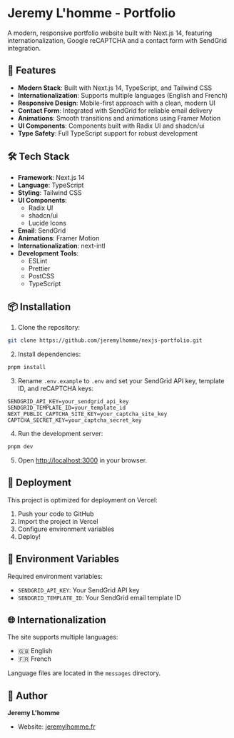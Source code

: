 # Jeremy L'homme - Portfolio

A modern, responsive portfolio website built with Next.js 14, featuring
internationalization, Google reCAPTCHA and a contact form with SendGrid
integration.

## 🚀 Features

- **Modern Stack**: Built with Next.js 14, TypeScript, and Tailwind CSS
- **Internationalization**: Supports multiple languages (English and French)
- **Responsive Design**: Mobile-first approach with a clean, modern UI
- **Contact Form**: Integrated with SendGrid for reliable email delivery
- **Animations**: Smooth transitions and animations using Framer Motion
- **UI Components**: Components built with Radix UI and shadcn/ui
- **Type Safety**: Full TypeScript support for robust development

## 🛠️ Tech Stack

- **Framework**: Next.js 14
- **Language**: TypeScript
- **Styling**: Tailwind CSS
- **UI Components**:
  - Radix UI
  - shadcn/ui
  - Lucide Icons
- **Email**: SendGrid
- **Animations**: Framer Motion
- **Internationalization**: next-intl
- **Development Tools**:
  - ESLint
  - Prettier
  - PostCSS
  - TypeScript

## 📦 Installation

1. Clone the repository:

```bash
git clone https://github.com/jeremylhomme/nexjs-portfolio.git
```

2. Install dependencies:

```bash
pnpm install
```

3. Rename `.env.example` to `.env` and set your SendGrid API key, template ID,
   and reCAPTCHA keys:

```env
SENDGRID_API_KEY=your_sendgrid_api_key
SENDGRID_TEMPLATE_ID=your_template_id
NEXT_PUBLIC_CAPTCHA_SITE_KEY=your_captcha_site_key
CAPTCHA_SECRET_KEY=your_captcha_secret_key
```

4. Run the development server:

```bash
pnpm dev
```

5. Open [http://localhost:3000](http://localhost:3000) in your browser.

## 🚀 Deployment

This project is optimized for deployment on Vercel:

1. Push your code to GitHub
2. Import the project in Vercel
3. Configure environment variables
4. Deploy!

## 📝 Environment Variables

Required environment variables:

- `SENDGRID_API_KEY`: Your SendGrid API key
- `SENDGRID_TEMPLATE_ID`: Your SendGrid email template ID

## 🌐 Internationalization

The site supports multiple languages:

- 🇬🇧 English
- 🇫🇷 French

Language files are located in the `messages` directory.

## 👤 Author

**Jeremy L'homme**

- Website: [jeremylhomme.fr](https://jeremylhomme.fr)
